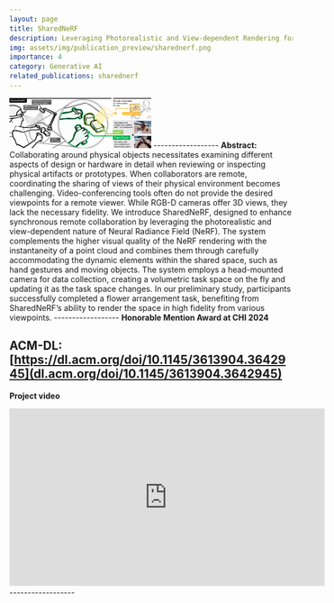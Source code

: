 ```yaml
---
layout: page
title: SharedNeRF
description: Leveraging Photorealistic and View-dependent Rendering for Real-time and Remote Collaboration
img: assets/img/publication_preview/sharednerf.png
importance: 4
category: Generative AI
related_publications: sharednerf
---
```


<!-- <b> Talk video at UIST 2024</b>
<iframe width="560" height="315" src="https://www.youtube.com/embed/NSkYi8Fi0jg?si=cODjJLnUfqQ1kezx" title="YouTube video player" frameborder="0" allow="accelerometer; autoplay; clipboard-write; encrypted-media; gyroscope; picture-in-picture; web-share" allowfullscreen></iframe> -->

<img src="assets/img/publication_preview/sharednerf.png" width="50%">
------------------
<b> Abstract: </b>
Collaborating around physical objects necessitates examining different aspects of design or hardware in detail when reviewing or inspecting physical artifacts or prototypes. When collaborators are remote, coordinating the sharing of views of their physical environment becomes challenging. Video-conferencing tools often do not provide the desired viewpoints for a remote viewer. While RGB-D cameras offer 3D views, they lack the necessary fidelity. We introduce SharedNeRF, designed to enhance synchronous remote collaboration by leveraging the photorealistic and view-dependent nature of Neural Radiance Field (NeRF). The system complements the higher visual quality of the NeRF rendering with the instantaneity of a point cloud and combines them through carefully accommodating the dynamic elements within the shared space, such as hand gestures and moving objects. The system employs a head-mounted camera for data collection, creating a volumetric task space on the fly and updating it as the task space changes. In our preliminary study, participants successfully completed a flower arrangement task, benefiting from SharedNeRF’s ability to render the space in high fidelity from various viewpoints.
------------------
<b> Honorable Mention Award at CHI 2024 </b>

ACM-DL: [https://dl.acm.org/doi/10.1145/3613904.3642945](dl.acm.org/doi/10.1145/3613904.3642945)
------------------
<b> Project video </b>
<iframe width="560" height="315" src="https://www.youtube.com/embed/wQqJHcrOado" title="SpaceBlender" frameborder="0" allow="accelerometer; autoplay; clipboard-write; encrypted-media; gyroscope; picture-in-picture; web-share" allowfullscreen></iframe>
------------------